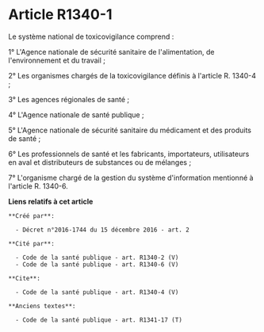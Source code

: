 # Article R1340-1

Le système national de toxicovigilance comprend : 

1° L'Agence nationale de sécurité sanitaire de l'alimentation, de l'environnement et du travail ; 

2° Les organismes chargés de la toxicovigilance définis à l'article R. 1340-4 ; 

3° Les agences régionales de santé ; 

4° L'Agence nationale de santé publique ; 

5° L'Agence nationale de sécurité sanitaire du médicament et des produits de santé ; 

6° Les professionnels de santé et les fabricants, importateurs, utilisateurs en aval et distributeurs de substances ou de
mélanges ; 

7° L'organisme chargé de la gestion du système d'information mentionné à l'article R. 1340-6.

**Liens relatifs à cet article**

	**Créé par**:

	  - Décret n°2016-1744 du 15 décembre 2016 - art. 2

	**Cité par**:

	  - Code de la santé publique - art. R1340-2 (V)
	  - Code de la santé publique - art. R1340-6 (V)

	**Cite**:

	  - Code de la santé publique - art. R1340-4 (V)

	**Anciens textes**:

	  - Code de la santé publique - art. R1341-17 (T)
